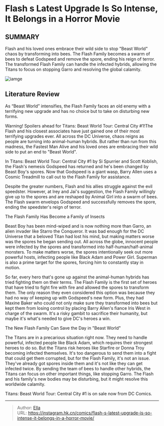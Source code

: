 # Flash s Latest Upgrade Is So Intense, It Belongs in a Horror Movie


## SUMMARY 



  Flash and his loved ones embrace their wild side to stop &#34;Beast World&#34; chaos by transforming into bees.   The Flash Family becomes a swarm of bees to defeat Godspeed and remove the spore, ending his reign of terror.   The transformed Flash Family can handle the infected hybrids, allowing the Titans to focus on stopping Garro and resolving the global calamity.  

![iamge](https://static1.srcdn.com/wordpress/wp-content/uploads/2023/12/flash-and-his-wasp-form-beast-world-dc.jpg)

## Literature Review

As “Beast World” intensifies, the Flash Family faces an old enemy with a terrifying new upgrade and has no choice but to take on disturbing new forms.




Warning! Spoilers ahead for Titans: Beast World Tour: Central City #1!The Flash and his closest associates have just gained one of their most terrifying upgrades ever. All across the DC Universe, chaos reigns as people are turning into animal-human hybrids. But rather than run from this madness, the Fastest Man Alive and his loved ones are embracing their wild side to put an end to &#34;Beast World&#34;.




In Titans: Beast World Tour: Central City #1 by Si Spurrier and Scott Koblish, the Flash&#39;s nemesis Godspeed has returned and he&#39;s been changed by Beast Boy&#39;s spores. Now that Godspeed is a giant wasp, Barry Allen uses a Cosmic Treadmill to call out to the Flash Family for assistance.

          

Despite the greater numbers, Flash and his allies struggle against the evil speedster. However, at Irey and Jai&#39;s suggestion, the Flash Family willingly give up to the spores and are reshaped by Animal Girl into a swarm of bees. The Flash swarm envelops Godspeed and successfully removes the spore, ending the speedster&#39;s reign of terror.


 The Flash Family Has Become a Family of Insects 


          




Beast Boy has been mind-wiped and is now nothing more than Garro, an alien invader like Starro the Conqueror. It was bad enough for the DC Universe that a beloved Titan had lost his mind, but making matters worse was the spores he began sending out. All across the globe, innocent people were infected by the spores and transformed into half-human/half-animal monsters. To make matters worse, the spores intentionally seek out more powerful hosts, infecting people like Black Adam and Power Girl. Superman is also a prime target for the spores, forcing him to constantly stay in motion.

So far, every hero that&#39;s gone up against the animal-human hybrids has tried fighting them on their terms. The Flash Family is the first set of heroes that have tried to fight fire with fire and allowed the spores to transform them. The only reason they even considered this option was because they had no way of keeping up with Godspeed&#39;s new form. Plus, they had Maxine Baker who could not only make sure they transformed into bees but kept them from losing control by placing Barry Allen&#39;s fiance Iris West in charge of the swarm. It&#39;s a risky gambit to sacrifice their humanity, but maybe it&#39;s what&#39;s needed to give DC&#39;s heroes a win.






 The New Flash Family Can Save the Day in &#34;Beast World&#34; 
          

The Titans are in a precarious situation right now. They need to handle powerful, infected people like Black Adam, which requires their strongest heroes to do so. But the Titans risk heroes like Starfire or Donna Troy becoming infected themselves. It&#39;s too dangerous to send them into a fight that could get them corrupted, but for the Flash Family, it&#39;s not an issue. They&#39;ve already got spores inside them and it&#39;s not like they can get infected twice. By sending the team of bees to handle other hybrids, the Titans can focus on other important things, like stopping Garro. The Flash and his family&#39;s new bodies may be disturbing, but it might resolve this worldwide calamity.

Titans: Beast World Tour: Central City #1 is on sale now from DC Comics.






---

> Author: [Ella](https://instagram.hk.cn/)  
> URL: https://instagram.hk.cn/comics/flash-s-latest-upgrade-is-so-intense-it-belongs-in-a-horror-movie/  

